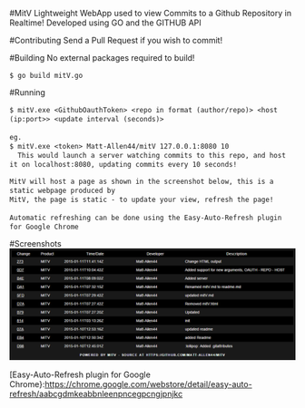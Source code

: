 #MitV
Lightweight WebApp used to view Commits to a Github Repository in Realtime!
Developed using GO and the GITHUB API

#Contributing
Send a Pull Request if you wish to commit!

#Building
No external packages required to build!
``` 
$ go build mitV.go
```

#Running
```
$ mitV.exe <GithubOauthToken> <repo in format (author/repo)> <host (ip:port>> <update interval (seconds)>

eg.
$ mitV.exe <token> Matt-Allen44/mitV 127.0.0.1:8080 10
  This would launch a server watching commits to this repo, and host it on localhost:8080, updating commits every 10 seconds!
```

```
MitV will host a page as shown in the screenshot below, this is a static webpage produced by 
MitV, the page is static - to update your view, refresh the page!

Automatic refreshing can be done using the Easy-Auto-Refresh plugin for Google Chrome 
```


#Screenshots
![MITV Web View as of 11/01/2015](https://raw.githubusercontent.com/Matt-Allen44/mitV/master/mitv.png)

[Easy-Auto-Refresh plugin for Google Chrome}:https://chrome.google.com/webstore/detail/easy-auto-refresh/aabcgdmkeabbnleenpncegpcngjpnjkc

